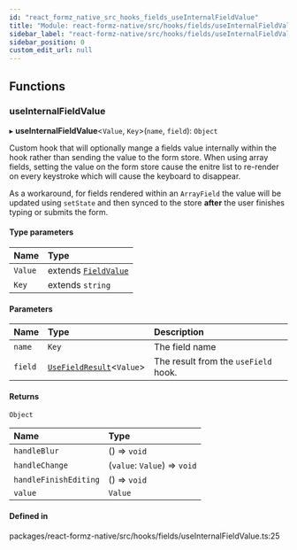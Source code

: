 ```yaml
---
id: "react_formz_native_src_hooks_fields_useInternalFieldValue"
title: "Module: react-formz-native/src/hooks/fields/useInternalFieldValue"
sidebar_label: "react-formz-native/src/hooks/fields/useInternalFieldValue"
sidebar_position: 0
custom_edit_url: null
---
```


## Functions

### useInternalFieldValue

▸ **useInternalFieldValue**<`Value`, `Key`\>(`name`, `field`): `Object`

Custom hook that will optionally mange a fields value internally within the hook
rather than sending the value to the form store. When using array fields, setting the
value on the form store cause the enitre list to re-render on every keystroke
which will cause the keyboard to disappear. 

As a workaround, for fields rendered within an `ArrayField` the value
will be updated using `setState` and then synced to the store **after**
the user finishes typing or submits the form.

#### Type parameters

| Name | Type |
| :------ | :------ |
| `Value` | extends [`FieldValue`](react_formz_src_types_field.md#fieldvalue) |
| `Key` | extends `string` |

#### Parameters

| Name | Type | Description |
| :------ | :------ | :------ |
| `name` | `Key` | The field name |
| `field` | [`UseFieldResult`](../interfaces/react_formz_src_hooks_fields_useField.UseFieldResult.md)<`Value`\> | The result from the `useField` hook. |

#### Returns

`Object`

| Name | Type |
| :------ | :------ |
| `handleBlur` | () => `void` |
| `handleChange` | (`value`: `Value`) => `void` |
| `handleFinishEditing` | () => `void` |
| `value` | `Value` |

#### Defined in

packages/react-formz-native/src/hooks/fields/useInternalFieldValue.ts:25
